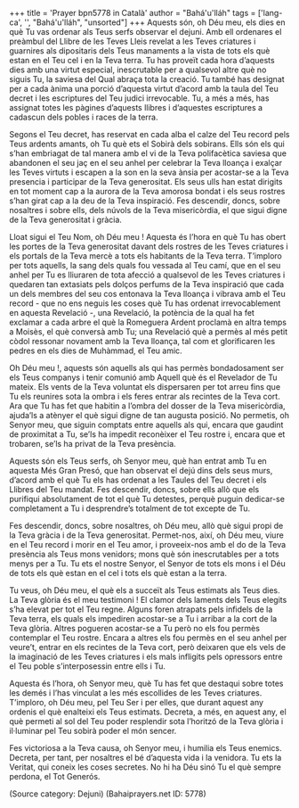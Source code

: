 +++
title = 'Prayer bpn5778 in Català'
author = "Bahá'u'lláh"
tags = ['lang-ca', '', "Bahá'u'lláh", "unsorted"]
+++
Aquests són, oh Déu meu, els dies en què Tu vas ordenar als Teus serfs observar el dejuni. Amb ell ordenares el preàmbul del Llibre de les Teves Lleis revelat a les Teves criatures i guarnires als dipositaris dels Teus manaments a la vista de tots els què estan en el Teu cel i en la Teva terra. Tu has proveït cada hora d’aquests dies amb una virtut especial, inescrutable per a qualsevol altre què no siguis Tu, la saviesa del Qual abraça tota la creació. Tu també has designat per a cada ànima una porció d’aquesta virtut d’acord amb la taula del Teu decret i les escriptures del Teu judici irrevocable. Tu, a més a més, has assignat totes les pàgines d’aquests llibres i d’aquestes escriptures a cadascun dels pobles i races de la terra. 

Segons el Teu decret, has reservat en cada alba el calze del Teu record pels Teus ardents amants, oh Tu què ets el Sobirà dels sobirans. Ells són els qui s’han embriagat de tal manera amb el vi de la Teva polifacètica saviesa que abandonen el seu jaç en el seu anhel per celebrar la Teva lloança i exalçar les Teves virtuts i escapen a la son en la seva ànsia per acostar-se a la Teva presencia i participar de la Teva generositat. Els seus ulls han estat dirigits en tot moment cap a la aurora de la Teva amorosa bondat i els seus rostres s’han girat cap a la deu de la Teva inspiració. Fes descendir, doncs, sobre nosaltres i sobre ells, dels núvols de la Teva misericòrdia, el que sigui digne de la Teva generositat i gràcia.

Lloat sigui el Teu Nom, oh Déu meu ! Aquesta és l’hora en què Tu has obert les portes de la Teva generositat davant dels rostres de les Teves criatures i els portals de la Teva mercè a tots els habitants de la Teva terra. T’imploro per tots aquells, la sang dels quals fou vessada al Teu camí, que en el seu anhel per Tu es lliuraren de tota afecció a qualsevol de les Teves criatures i quedaren tan extasiats pels dolços perfums de la Teva inspiració que cada un dels membres del seu cos entonava la Teva lloança i vibrava amb el Teu record - que no ens neguis les coses què Tu has ordenat irrevocablement en aquesta Revelació -, una Revelació, la potència de la qual ha fet exclamar a cada arbre el què la Romeguera Ardent proclamà en altra temps a Moisès, el què conversà amb Tu; una Revelació què a permès al més petit còdol ressonar novament amb la Teva lloança, tal com et glorificaren les pedres en els dies de Muhàmmad, el Teu amic.

Oh Déu meu !, aquests són aquells als qui has permès bondadosament ser els Teus companys i tenir comunió amb Aquell què és el Revelador de Tu mateix. Els vents de la Teva voluntat els dispersaren per tot arreu fins que Tu els reunires sota la ombra i els feres entrar als recintes de la Teva cort. Ara que Tu has fet que habitin a l’ombra del dosser de la Teva misericòrdia, ajuda’ls a atènyer el què sigui digne de tan augusta posició. No permetis, oh Senyor meu, que siguin comptats entre aquells als qui, encara que gaudint de proximitat a Tu, se’ls ha impedit reconèixer el Teu rostre i, encara que et trobaren, se’ls ha privat de la Teva presència.


Aquests són els Teus serfs, oh Senyor meu, què han entrat amb Tu en aquesta Més Gran Presó, que han observat el dejú dins dels seus murs, d’acord amb el què Tu els has ordenat a les Taules del Teu decret i els Llibres del Teu mandat. Fes descendir, doncs, sobre ells allò que els purifiqui absolutament de tot el què Tu detestes, perquè puguin dedicar-se completament a Tu i desprendre’s totalment de tot excepte de Tu.

Fes descendir, doncs, sobre nosaltres, oh Déu meu, allò què sigui propi de la Teva gràcia i de la Teva generositat. Permet-nos, així, oh Déu meu, viure en el Teu record i morir en el Teu amor, i proveeix-nos amb el do de la Teva presència als Teus mons venidors; mons què són inescrutables per a tots menys per a Tu. Tu ets el nostre Senyor, el Senyor de tots els mons i el Déu de tots els què estan en el cel i tots els què estan a la terra.

Tu veus, oh Déu meu, el què els a succeït als Teus estimats als Teus dies. La Teva glòria és el meu testimoni ! El clamor dels laments dels Teus elegits s’ha elevat per tot el Teu regne. Alguns foren atrapats pels infidels de la Teva terra, els quals els impediren acostar-se a Tu i arribar a la cort de la Teva glòria. Altres pogueren acostar-se a Tu però no els fou permès contemplar el Teu rostre. Encara a altres els fou permès en el seu anhel per veure’t, entrar en els recintes de la Teva cort, però deixaren que els vels de la imaginació de les Teves criatures i els mals infligits pels opressors entre el Teu poble s’interposessin entre ells i Tu.

Aquesta és l’hora, oh Senyor meu, què Tu has fet que destaqui sobre totes les demés i l’has vinculat a les més escollides de les Teves criatures. T’imploro, oh Déu meu, pel Teu Ser i per elles, que durant aquest any ordenis el què enalteixi els Teus estimats. Decreta, a més, en aquest any, el què permeti al sol del Teu poder resplendir sota l’horitzó de la Teva glòria i il·luminar pel Teu sobirà poder el món sencer.

Fes victoriosa a la Teva causa, oh Senyor meu, i humilia els Teus enemics. Decreta, per tant, per nosaltres el bé d’aquesta vida i la venidora. Tu ets la Veritat, qui coneix les coses secretes. No hi ha Déu sinó Tu el què sempre perdona, el Tot Generós.

(Source category: Dejuni)
(Bahaiprayers.net ID: 5778)

